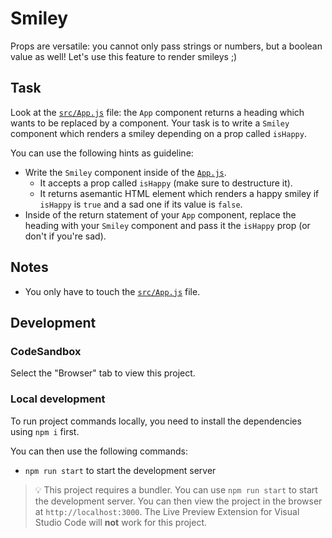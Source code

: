 # Smiley

Props are versatile: you cannot only pass strings or numbers, but a boolean value as well! Let's use this feature to render smileys ;)

## Task

Look at the [`src/App.js`](./src/App.js) file: the `App` component returns a heading which wants to be replaced by a component. Your task is to write a `Smiley` component which renders a smiley depending on a prop called `isHappy`.

You can use the following hints as guideline:

- Write the `Smiley` component inside of the [`App.js`](src/App.js).
  - It accepts a prop called `isHappy` (make sure to destructure it).
  - It returns asemantic HTML element which renders a happy smiley if `isHappy` is `true` and a sad one if its value is `false`.
- Inside of the return statement of your `App` component, replace the heading with your `Smiley` component and pass it the `isHappy` prop (or don't if you're sad).

## Notes

- You only have to touch the [`src/App.js`](./src/App.js) file.

## Development

### CodeSandbox

Select the "Browser" tab to view this project.

### Local development

To run project commands locally, you need to install the dependencies using `npm i` first.

You can then use the following commands:

- `npm run start` to start the development server

> 💡 This project requires a bundler. You can use `npm run start` to start the development server. You can then view the project in the browser at `http://localhost:3000`. The Live Preview Extension for Visual Studio Code will **not** work for this project.
